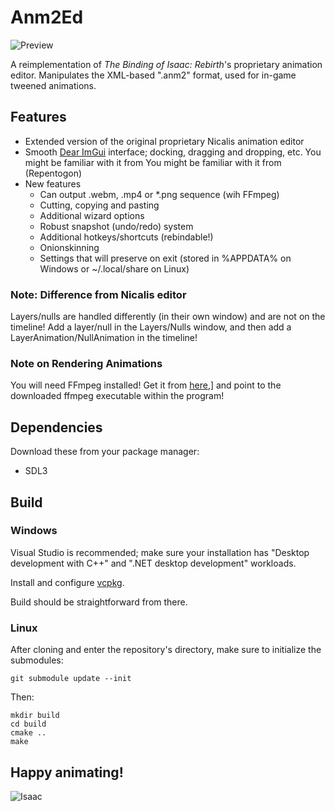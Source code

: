 # Anm2Ed

![Preview](https://shweetz.net/files/projects/anm2ed/screenshot.png)

A reimplementation of *The Binding of Isaac: Rebirth*'s proprietary animation editor. Manipulates the XML-based ".anm2" format, used for in-game tweened animations.

## Features
- Extended version of the original proprietary Nicalis animation editor
- Smooth [Dear ImGui](https://github.com/ocornut/imgui) interface; docking, dragging and dropping, etc. You might be familiar with it from You might be familiar with it from (Repentogon)
- New features
    - Can output .webm, .mp4 or *.png sequence (wih FFmpeg)
    - Cutting, copying and pasting
    - Additional wizard options
    - Robust snapshot (undo/redo) system
    - Additional hotkeys/shortcuts (rebindable!)
    - Onionskinning
    - Settings that will preserve on exit (stored in %APPDATA% on Windows or ~/.local/share on Linux)

### Note: Difference from Nicalis editor
Layers/nulls are handled differently (in their own window) and are not on the timeline! Add a layer/null in the Layers/Nulls window, and then add a LayerAnimation/NullAnimation in the timeline!

### Note on Rendering Animations
You will need FFmpeg installed! Get it from [here](https://ffmpeg.org/download.html),] and point to the downloaded ffmpeg executable within the program!

## Dependencies
Download these from your package manager:
- SDL3
  
## Build

### Windows

Visual Studio is recommended; make sure your installation has "Desktop development with C++" and ".NET desktop development" workloads.

Install and configure [vcpkg](https://vcpkg.io/en/).

Build should be straightforward from there.

### Linux

After cloning and enter the repository's directory, make sure to initialize the submodules:

```git submodule update --init```

Then:

```
mkdir build
cd build
cmake ..
make 
```

## Happy animating!
![Isaac](https://private-user-images.githubusercontent.com/129694724/482938896-b7f4c7c4-ce38-4062-81e9-bea119c66d1a.gif?jwt=eyJ0eXAiOiJKV1QiLCJhbGciOiJIUzI1NiJ9.eyJpc3MiOiJnaXRodWIuY29tIiwiYXVkIjoicmF3LmdpdGh1YnVzZXJjb250ZW50LmNvbSIsImtleSI6ImtleTUiLCJleHAiOjE3NTc4MDY3NTIsIm5iZiI6MTc1NzgwNjQ1MiwicGF0aCI6Ii8xMjk2OTQ3MjQvNDgyOTM4ODk2LWI3ZjRjN2M0LWNlMzgtNDA2Mi04MWU5LWJlYTExOWM2NmQxYS5naWY_WC1BbXotQWxnb3JpdGhtPUFXUzQtSE1BQy1TSEEyNTYmWC1BbXotQ3JlZGVudGlhbD1BS0lBVkNPRFlMU0E1M1BRSzRaQSUyRjIwMjUwOTEzJTJGdXMtZWFzdC0xJTJGczMlMkZhd3M0X3JlcXVlc3QmWC1BbXotRGF0ZT0yMDI1MDkxM1QyMzM0MTJaJlgtQW16LUV4cGlyZXM9MzAwJlgtQW16LVNpZ25hdHVyZT0xZmU3YmExYWJhZjg1NGZiNTNjODM0NGYyZGI5MjM2MzIxNGM1YTEyOWM2MjAxNDQwZWJhODRhMzUxYjcyZjQ5JlgtQW16LVNpZ25lZEhlYWRlcnM9aG9zdCJ9.ZROJVPS4oIyhl3kt-FQc3DjI5mci32AHwStjG0Sk8TM)
